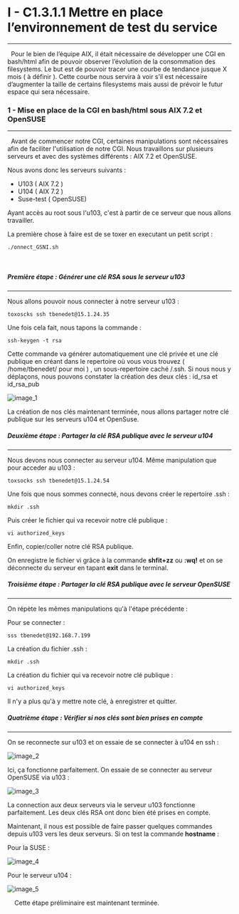 # I - C1.3.1.1 Mettre en place l’environnement de test du service
----
&nbsp;
Pour le bien de l’équipe AIX, il était nécessaire de développer une CGI en bash/html afin de pouvoir observer l’évolution de la consommation des filesystems. Le but est de pouvoir tracer une courbe de tendance jusque X mois ( à définir ). Cette courbe nous servira à voir s’il est nécessaire d’augmenter la taille de certains filesystems mais aussi de prévoir le futur espace qui sera nécessaire.
&nbsp;
&nbsp;

### 1 - Mise en place de la CGI en bash/html sous AIX 7.2 et OpenSUSE
----
&nbsp;
Avant de commencer notre CGI, certaines manipulations sont nécessaires afin de faciliter l'utilisation de notre CGI. Nous travaillons sur plusieurs serveurs et avec des systèmes différents : AIX 7.2 et OpenSUSE. 

Nous avons donc les serveurs suivants :
- U103 ( AIX 7.2 )
- U104 ( AIX 7.2 )
- Suse-test ( OpenSUSE)

Ayant accès au root sous l'u103, c'est à partir de ce serveur que nous allons travailler. 

La première chose à faire est de se toxer en executant un petit script :
```
./onnect_GSNI.sh
```

&nbsp;
##### __Première étape :__ Générer une clé RSA sous le serveur u103
----
Nous allons pouvoir nous connecter à notre serveur u103 :
```
toxoscks ssh tbenedet@15.1.24.35
```

Une fois cela fait, nous tapons la commande :
```
ssh-keygen -t rsa
```

Cette commande va générer automatiquement une clé privée et une clé publique en créant dans le repertoire où vous vous trouvez ( /home/tbenedet/ pour moi ) , un sous-repertoire caché /.ssh. Si nous nous y déplaçons, nous pouvons constater la création des deux clés : id_rsa et id_rsa_pub

![image_1](https://image.noelshack.com/fichiers/2019/29/4/1563438564-3.png "image1")


La création de nos clés maintenant terminée, nous allons partager notre clé publique sur les serveurs u104 et OpenSuse.
&nbsp;
##### __Deuxième étape :__ Partager la clé RSA publique avec le serveur u104
---

Nous devons nous connecter au serveur u104. Même manipulation que pour acceder au u103 :
```
toxsocks ssh tbenedet@15.1.24.54
```

Une fois que nous sommes connecté, nous devons créer le repertoire .ssh :
```
mkdir .ssh
```

Puis créer le fichier qui va recevoir notre clé publique :
```
vi authorized_keys
```

Enfin, copier/coller notre clé RSA publique. 

On enregistre le fichier vi grâce à la commande __shfit+zz__ ou __:wq!__ et on se déconnecte du serveur en tapant __exit__ dans le terminal.
&nbsp;
##### __Troisième étape :__ Partager la clé RSA publique avec le serveur OpenSUSE
---

On répète les mêmes manipulations qu'à l'étape précédente :

Pour se connecter :
```
sss tbenedet@192.168.7.199
```

La création du fichier .ssh :
```
mkdir .ssh
```

La création du fichier qui va recevoir notre clé publique :
```
vi authorized_keys
```

Il n'y a plus qu'à y mettre note clé, à enregistrer et quitter.
&nbsp;
##### __Quatrième étape :__ Vérifier si nos clés sont bien prises en compte
----

On se reconnecte sur u103 et on essaie de se connecter à u104 en ssh :

![image_2](https://image.noelshack.com/fichiers/2019/29/4/1563441469-ffff.jpg)

Ici, ça fonctionne parfaitement. On essaie de se connecter au serveur OpenSUSE via u103 :

![image_3](https://image.noelshack.com/fichiers/2019/29/4/1563441616-9.png)

La connection aux deux serveurs via le serveur u103 fonctionne parfaitement. Les deux clés RSA ont donc bien été prises en compte. 
&nbsp;

Maintenant, il nous est possible de faire passer quelques commandes depuis u103 vers les deux serveurs. Si on test la commande __hostname__ :

Pour la SUSE :

![image_4](https://image.noelshack.com/fichiers/2019/29/4/1563441770-10.png)


Pour le serveur u104 :

![image_5](https://image.noelshack.com/fichiers/2019/29/4/1563441890-12.png)

&nbsp;
&nbsp;
Cette étape préliminaire est maintenant terminée.
